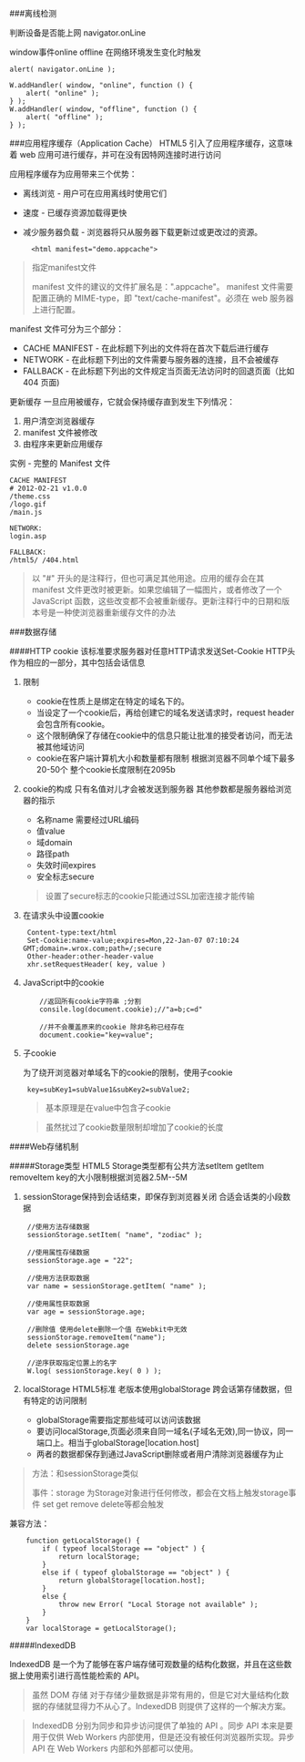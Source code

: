 ###离线检测
 
判断设备是否能上网 navigator.onLine  

window事件online offline 在网络环境发生变化时触发
    
    alert( navigator.onLine );

    W.addHandler( window, "online", function () {
        alert( "online" );
    } );
    W.addHandler( window, "offline", function () {
        alert( "offline" );
    } );


###应用程序缓存（Application Cache）
HTML5 引入了应用程序缓存，这意味着 web 应用可进行缓存，并可在没有因特网连接时进行访问

应用程序缓存为应用带来三个优势：

* 离线浏览 - 用户可在应用离线时使用它们
* 速度 - 已缓存资源加载得更快
* 减少服务器负载 - 浏览器将只从服务器下载更新过或更改过的资源。 

	
		<html manifest="demo.appcache">
		
>指定manifest文件
>
>manifest 文件的建议的文件扩展名是：".appcache"。
>manifest 文件需要配置正确的 MIME-type，即 "text/cache-manifest"。必须在 web 服务器上进行配置。


manifest 文件可分为三个部分：

* CACHE MANIFEST - 在此标题下列出的文件将在首次下载后进行缓存
* NETWORK - 在此标题下列出的文件需要与服务器的连接，且不会被缓存
* FALLBACK - 在此标题下列出的文件规定当页面无法访问时的回退页面（比如 404 页面)

更新缓存
一旦应用被缓存，它就会保持缓存直到发生下列情况：

1. 用户清空浏览器缓存
2. manifest 文件被修改
3. 由程序来更新应用缓存

实例 - 完整的 Manifest 文件

	CACHE MANIFEST
	# 2012-02-21 v1.0.0
	/theme.css
	/logo.gif
	/main.js

	NETWORK:
	login.asp

	FALLBACK:
	/html5/ /404.html
		
>以 "#" 开头的是注释行，但也可满足其他用途。应用的缓存会在其 manifest 文件更改时被更新。如果您编辑了一幅图片，或者修改了一个 JavaScript 函数，这些改变都不会被重新缓存。更新注释行中的日期和版本号是一种使浏览器重新缓存文件的办法






###数据存储

####HTTP cookie
该标准要求服务器对任意HTTP请求发送Set-Cookie HTTP头作为相应的一部分，其中包括会话信息

1. 限制

	* cookie在性质上是绑定在特定的域名下的。
	* 当设定了一个cookie后，再给创建它的域名发送请求时，request header会包含所有cookie。
	* 这个限制确保了存储在cookie中的信息只能让批准的接受者访问，而无法被其他域访问
	* cookie在客户端计算机大小和数量都有限制 根据浏览器不同单个域下最多20-50个 整个cookie长度限制在2095b

2. cookie的构成  只有名值对儿才会被发送到服务器 其他参数都是服务器给浏览器的指示
	
	* 名称name  需要经过URL编码
	* 值value
	* 域domain
	* 路径path
	* 失效时间expires
	* 安全标志secure

	>设置了secure标志的cookie只能通过SSL加密连接才能传输

3. 在请求头中设置cookie

		Content-type:text/html
	    Set-Cookie:name-value;expires=Mon,22-Jan-07 07:10:24 GMT;domain=.wrox.com;path=/;secure
	    Other-header:other-header-value
		xhr.setRequestHeader( key, value )
    




 4. JavaScript中的cookie
 				
 			//返回所有cookie字符串 ;分割
 			consile.log(document.cookie);//"a=b;c=d"
 			 			
 			//并不会覆盖原来的cookie 除非名称已经存在
 			document.cookie="key=value";


5. 子cookie 
	
	为了绕开浏览器对单域名下的cookie的限制，使用子cookie 
	
		key=subKey1=subValue1&subKey2=subValue2; 
	
	>基本原理是在value中包含子cookie
	
	
	>虽然扰过了cookie数量限制却增加了cookie的长度

   
####Web存储机制

#####Storage类型
HTML5 Storage类型都有公共方法setItem getItem removeItem  key的大小限制根据浏览器2.5M--5M
     
1. sessionStorage保持到会话结束，即保存到浏览器关闭 合适会话类的小段数据
   			
	    //使用方法存储数据
	    sessionStorage.setItem( "name", "zodiac" );
	    
	    //使用属性存储数据
	    sessionStorage.age = "22";
	    
	    //使用方法获取数据
	    var name = sessionStorage.getItem( "name" );
	    
	    //使用属性获取数据
	    var age = sessionStorage.age;
	    
	    //删除值 使用delete删除一个值 在Webkit中无效
	    sessionStorage.removeItem("name");
	    delete sessionStorage.age
	    
	    //逆序获取指定位置上的名字     
	    W.log( sessionStorage.key( 0 ) );


2. localStorage HTML5标准 老版本使用globalStorage 跨会话第存储数据，但有特定的访问限制
     
     * globalStorage需要指定那些域可以访问该数据
     * 要访问localStorage,页面必须来自同一域名(子域名无效),同一协议，同一端口上。相当于globalStorage[location.host]
     * 两者的数据都保存到通过JavaScript删除或者用户清除浏览器缓存为止

>方法：和sessionStorage类似
>
>事件：storage 为Storage对象进行任何修改，都会在文档上触发storage事件 set get remove delete等都会触发
    
 兼容方法：
    
	    function getLocalStorage() {
	        if ( typeof localStorage == "object" ) {
	            return localStorage;
	        }
	        else if ( typeof globalStorage == "object" ) {
	            return globalStorage[location.host];
	        }
	        else {
	            throw new Error( "Local Storage not available" );
	        }
	    }
    	var localStorage = getLocalStorage();



#####IndexedDB

IndexedDB 是一个为了能够在客户端存储可观数量的结构化数据，并且在这些数据上使用索引进行高性能检索的 API。

>虽然 DOM 存储 对于存储少量数据是非常有用的，但是它对大量结构化数据的存储就显得力不从心了。IndexedDB 则提供了这样的一个解决方案。

>
>IndexedDB 分别为同步和异步访问提供了单独的 API 。同步 API 本来是要用于仅供 Web Workers 内部使用，但是还没有被任何浏览器所实现。异步 API 在 Web Workers 内部和外部都可以使用。


